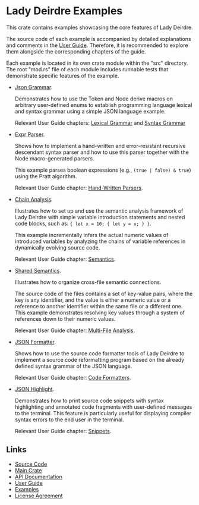 <!------------------------------------------------------------------------------
  This file is part of "Lady Deirdre", a compiler front-end foundation
  technology.

  This work is proprietary software with source-available code.

  To copy, use, distribute, or contribute to this work, you must agree to
  the terms of the General License Agreement:

  https://github.com/Eliah-Lakhin/lady-deirdre/blob/master/EULA.md

  The agreement grants a Basic Commercial License, allowing you to use
  this work in non-commercial and limited commercial products with a total
  gross revenue cap. To remove this commercial limit for one of your
  products, you must acquire a Full Commercial License.

  If you contribute to the source code, documentation, or related materials,
  you must grant me an exclusive license to these contributions.
  Contributions are governed by the "Contributions" section of the General
  License Agreement.

  Copying the work in parts is strictly forbidden, except as permitted
  under the General License Agreement.

  If you do not or cannot agree to the terms of this Agreement,
  do not use this work.

  This work is provided "as is", without any warranties, express or implied,
  except where such disclaimers are legally invalid.

  Copyright (c) 2024 Ilya Lakhin (Илья Александрович Лахин).
  All rights reserved.
------------------------------------------------------------------------------->

# Lady Deirdre Examples

This crate contains examples showcasing the core features of Lady Deirdre.

The source code of each example is accompanied by detailed explanations and
comments in the [User Guide](https://lady-deirdre.lakhin.com/). Therefore, it is
recommended to explore them alongside the corresponding chapters of the guide.

Each example is located in its own crate module within the "src" directory.
The root "mod.rs" file of each module includes runnable tests that demonstrate
specific features of the example.

- [Json Grammar](https://github.com/Eliah-Lakhin/lady-deirdre/tree/master/work/crates/examples/src/json_grammar).

  Demonstrates how to use the Token and Node derive macros on arbitrary
  user-defined enums to establish programming language lexical and syntax
  grammar using a simple JSON language example.

  Relevant User Guide chapters: [Lexical Grammar](https://lady-deirdre.lakhin.com/lexis/lexical-grammar.html)
  and [Syntax Grammar](https://lady-deirdre.lakhin.com/syntax/syntax.html)

- [Expr Parser](https://github.com/Eliah-Lakhin/lady-deirdre/tree/master/work/crates/examples/src/expr_parser).

  Shows how to implement a hand-written and error-resistant recursive descendant
  syntax parser and how to use this parser together with the Node
  macro-generated parsers.

  This example parses boolean expressions (e.g., `(true | false) & true`) using
  the Pratt algorithm.

  Relevant User Guide chapter: [Hand-Written Parsers](https://lady-deirdre.lakhin.com/syntax/hand-written-parsers.html).

- [Chain Analysis](https://github.com/Eliah-Lakhin/lady-deirdre/tree/master/work/crates/examples/src/chain_analysis).

  Illustrates how to set up and use the semantic analysis framework of Lady
  Deirdre with simple variable introduction statements and nested code blocks,
  such as: `{ let x = 10; { let y = x; } }`.

  This example incrementally infers the actual numeric values of introduced
  variables by analyzing the chains of variable references in dynamically
  evolving source code.

  Relevant User Guide chapter: [Semantics](https://lady-deirdre.lakhin.com/semantics/semantics.html).

- [Shared Semantics](https://github.com/Eliah-Lakhin/lady-deirdre/tree/master/work/crates/examples/src/shared_semantics).

  Illustrates how to organize cross-file semantic connections.

  The source code of the files contains a set of key-value pairs, where the key
  is any identifier, and the value is either a numeric value or a reference to
  another identifier within the same file or a different one. This example
  demonstrates resolving key values through a system of references down to their
  numeric values.

  Relevant User Guide chapter: [Multi-File Analysis](https://lady-deirdre.lakhin.com/semantics/multi-file-analysis.html).

- [JSON Formatter](https://github.com/Eliah-Lakhin/lady-deirdre/tree/master/work/crates/examples/src/json_formatter).

  Shows how to use the source code formatter tools of Lady Deirdre to implement
  a source code reformatting program based on the already defined syntax grammar
  of the JSON language.

  Relevant User Guide chapter: [Code Formatters](https://lady-deirdre.lakhin.com/code-formatters/code-formatters.html).

- [JSON Highlight](https://github.com/Eliah-Lakhin/lady-deirdre/tree/master/work/crates/examples/src/json_highlight).

  Demonstrates how to print source code snippets with syntax highlighting and
  annotated code fragments with user-defined messages to the terminal.
  This feature is particularly useful for displaying compiler syntax errors to
  the end user in the terminal.

  Relevant User Guide chapter: [Snippets](https://lady-deirdre.lakhin.com/snippets.html).

## Links

- [Source Code](https://github.com/Eliah-Lakhin/lady-deirdre)
- [Main Crate](https://crates.io/crates/lady-deirdre)
- [API Documentation](https://docs.rs/lady-deirdre)
- [User Guide](https://lady-deirdre.lakhin.com/)
- [Examples](https://github.com/Eliah-Lakhin/lady-deirdre/tree/master/work/crates/examples)
- [License Agreement](https://github.com/Eliah-Lakhin/lady-deirdre/blob/master/EULA.md)
